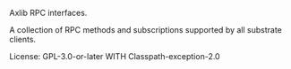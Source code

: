 Axlib RPC interfaces.

A collection of RPC methods and subscriptions supported by all substrate clients.

License: GPL-3.0-or-later WITH Classpath-exception-2.0